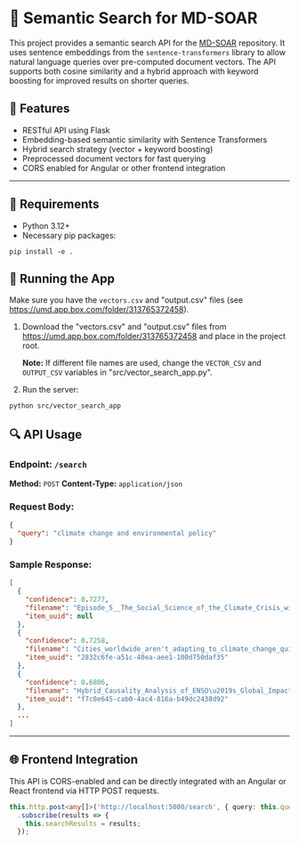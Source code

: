 # 🔎 Semantic Search for MD-SOAR

This project provides a semantic search API for the [MD-SOAR](https://mdsoar.org/) repository. It uses sentence embeddings from the `sentence-transformers` library to allow natural language queries over pre-computed document vectors. The API supports both cosine similarity and a hybrid approach with keyword boosting for improved results on shorter queries.

## 🚀 Features

- RESTful API using Flask
- Embedding-based semantic similarity with Sentence Transformers
- Hybrid search strategy (vector + keyword boosting)
- Preprocessed document vectors for fast querying
- CORS enabled for Angular or other frontend integration

---
## 🧠 Requirements

- Python 3.12+
- Necessary pip packages:

```
pip install -e .
```


## 📆 Running the App

Make sure you have the `vectors.csv` and "output.csv" files
(see https://umd.app.box.com/folder/313765372458).

1) Download the "vectors.csv" and "output.csv" files from
   <https://umd.app.box.com/folder/313765372458> and place in
   the project root.

   **Note:** If different file names are used, change the `VECTOR_CSV` and
   `OUTPUT_CSV` variables in "src/vector_search_app.py".

2) Run the server:

```
python src/vector_search_app
```

## 🔍 API Usage

### Endpoint: `/search`
**Method:** `POST`
**Content-Type:** `application/json`

### Request Body:
```json
{
  "query": "climate change and environmental policy"
}
```

### Sample Response:
```json
[
  {
    "confidence": 0.7277,
    "filename": "Episode_5__The_Social_Science_of_the_Climate_Crisis_with_Dr._Tracey_Osborne.pdf.txt",
    "item_uuid": null
  },
  {
    "confidence": 0.7258,
    "filename": "Cities_worldwide_aren't_adapting_to_climate_change_quickly_enough.pdf.txt",
    "item_uuid": "2832c6fe-a51c-40ea-aee1-100d750daf35"
  },
  {
    "confidence": 0.6806,
    "filename": "Hybrid_Causality_Analysis_of_ENSO\u2019s_Global_Impacts_on_Climate_Variables_Based_on_Data-Driven_Analytics_and_Climate_Model_Simulation.pdf.txt",
    "item_uuid": "f7c0e645-cab0-4ac4-816a-b49dc2438d92"
  },
  ...
]
```

---

## 🌐 Frontend Integration

This API is CORS-enabled and can be directly integrated with an Angular or React frontend via HTTP POST requests.

```typescript
this.http.post<any[]>('http://localhost:5000/search', { query: this.queryText })
  .subscribe(results => {
    this.searchResults = results;
  });
```



